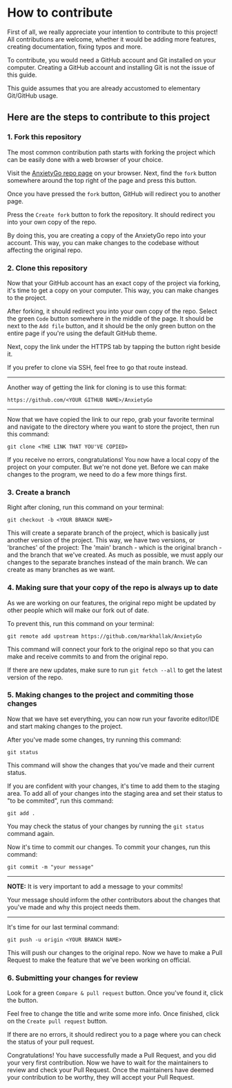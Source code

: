 # How to contribute

First of all, we really appreciate your intention to contribute to this project! All contributions are welcome, whether it would be adding more features, creating documentation, fixing typos and more.

To contribute, you would need a GitHub account and Git installed on your computer. Creating a GitHub account and installing Git is not the issue of this guide. 

This guide assumes that you are already accustomed to elementary Git/GitHub usage.

## Here are the steps to contribute to this project

### 1. Fork this repository

The most common contribution path starts with forking the project which can be easily done with a web browser of your choice.

Visit the [AnxietyGo repo page](https://github.com/markhallak/AnxietyGo) on your browser. Next, find the `fork` button somewhere around the top right of the page and press this button. 


Once you have pressed the `fork` button, GitHub will redirect you to another page.

Press the `Create fork` button to fork the repository. It should redirect you into your own copy of the repo.

By doing this, you are creating a copy of the AnxietyGo repo into your account. This way, you can make changes to the codebase without affecting the original repo.


### 2. Clone this repository

Now that your GitHub account has an exact copy of the project via forking, it's time to get a copy on your computer. This way, you can make changes to the project.

After forking, it should redirect you into your own copy of the repo. Select the green `Code` button somewhere in the middle of the page. It should be next to the `Add file` button, and it should be the only green button on the entire page if you're using the default GitHub theme.

Next, copy the link under the HTTPS tab by tapping the button right beside it.

If you prefer to clone via SSH, feel free to go that route instead.

---
Another way of getting the link for cloning is to use this format: 

```
https://github.com/<YOUR GITHUB NAME>/AnxietyGo
```
---

Now that we have copied the link to our repo, grab your favorite terminal and navigate to the directory where you want to store the project, then run this command:

```
git clone <THE LINK THAT YOU'VE COPIED>
```

If you receive no errors, congratulations! You now have a local copy of the project on your computer. But we're not done yet. Before we can make changes to the program, we need to do a few more things first.

### 3. Create a branch

Right after cloning, run this command on your terminal:

```
git checkout -b <YOUR BRANCH NAME>
```
This will create a separate branch of the project, which is basically just another version of the project. This way, we have two versions, or 'branches' of the project: The 'main' branch -  which is the original branch - and the branch that we've created. As much as possible, we must apply our changes to the separate branches instead of the main branch. We can create as many branches as we want.

### 4. Making sure that your copy of the repo is always up to date

As we are working on our features, the original repo might be updated by other people which will make our fork out of date.

To prevent this, run this command on your terminal:

```
git remote add upstream https://github.com/markhallak/AnxietyGo
```

This command will connect your fork to the original repo so that you can make and receive commits to and from the original repo.

If there are new updates, make sure to run `git fetch --all` to get the latest version of the repo.

### 5. Making changes to the project and commiting those changes

Now that we have set everything, you can now run your favorite editor/IDE and start making changes to the project.

After you've made some changes, try running this command:

```
git status
```

This command will show the changes that you've made and their current status.

If you are confident with your changes, it's time to add them to the staging area. To add all of your changes into the staging area and set their status to "to be commited", run this command:

```
git add .
```


You may check the status of your changes by running the `git status` command again.

Now it's time to commit our changes. To commit your changes, run this command:

```
git commit -m "your message"
```
---
**NOTE:** It is very important to add a message to your commits!


Your message should inform the other contributors about the changes that you've made and why this project needs them.

---

It's time for our last terminal command:

```
git push -u origin <YOUR BRANCH NAME>
```

This will push our changes to the original repo. Now we have to make a Pull Request to make the feature that we've been working on official.

### 6. Submitting your changes for review


Look for a green `Compare & pull request` button. Once you've found it, click the button.


Feel free to change the title and write some more info. Once finished, click on the `Create pull request` button.


If there are no errors, it should redirect you to a page where you can check the status of your pull request.

Congratulations! You have successfully made a Pull Request, and you did your very first contribution. Now we have to wait for the maintainers to review and check your Pull Request. Once the maintainers have deemed your contribution to be worthy, they will accept your Pull Request.
